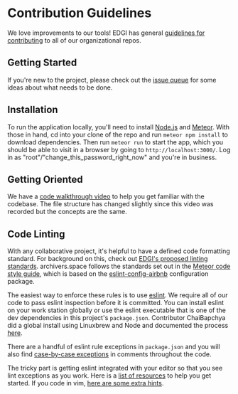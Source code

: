 # Contribution Guidelines

We love improvements to our tools! EDGI has general [guidelines for contributing](https://github.com/edgi-govdata-archiving/overview/blob/master/CONTRIBUTING.md) to all of our organizational repos.

## Getting Started

If you're new to the project, please check out the [issue queue](https://github.com/edgi-govdata-archiving/archivers.space/issues) for some ideas about what needs to be done.

## Installation

To run the application locally, you'll need to install [Node.js](https://nodejs.org/en/download/) and [Meteor](https://www.meteor.com/install). With those in hand, cd into your clone of the repo and run `meteor npm install` to download dependencies. Then run `meteor run` to start the app, which you should be able to visit in a browser by going to `http://localhost:3000/`. Log in as "root"/"change_this_password_right_now" and you're in business.

## Getting Oriented

We have a [code walkthrough video](https://youtu.be/v-1nrXCIHn8) to help you get familiar with the codebase. The file structure has changed slightly since this video was recorded but the concepts are the same.

## Code Linting

With any collaborative project, it's helpful to have a defined code formatting standard. For background on this, check out [EDGI's proposed linting standards](https://github.com/edgi-govdata-archiving/overview/blob/master/protocol/linting.md). archivers.space follows the standards set out in the [Meteor code style guide](https://guide.meteor.com/code-style.html), which is based on the [eslint-config-airbnb](https://github.com/airbnb/javascript/tree/master/packages/eslint-config-airbnb) configuration package.

The easiest way to enforce these rules is to use [eslint](http://eslint.org/). We require all of our code to pass eslint inspection before it is committed. You can install eslint on your work station globally or use the eslint executable that is one of the dev dependencies in this project's `package.json`. Contributor ChaiBapchya did a global install using Linuxbrew and Node and documented the process [here](https://github.com/edgi-govdata-archiving/archivers.space/blob/master/documentation/eslint_global_install_with_linuxbrew_and_node.md).

There are a handful of eslint rule exceptions in `package.json` and you will also find [case-by-case exceptions](http://eslint.org/docs/user-guide/configuring#disabling-rules-with-inline-comments) in comments throughout the code.

The tricky part is getting eslint integrated with your editor so that you see lint exceptions as you work. Here is a [list of resources](http://eslint.org/docs/user-guide/integrations) to help you get started. If you code in vim, [here are some extra hints](https://github.com/edgi-govdata-archiving/archivers.space/blob/master/documentation/eslint_vim_integration.md).
